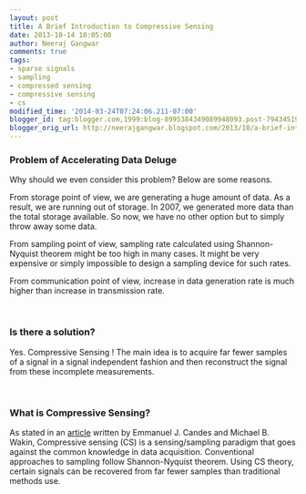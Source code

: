 ```yaml
---
layout: post
title: A Brief Introduction to Compressive Sensing
date: 2013-10-14 10:05:00
author: Neeraj Gangwar
comments: true
tags:
- sparse signals
- sampling
- compressed sensing
- compressive sensing
- cs
modified_time: '2014-03-24T07:24:06.211-07:00'
blogger_id: tag:blogger.com,1999:blog-8995384349089948093.post-7943451949913252987
blogger_orig_url: http://neerajgangwar.blogspot.com/2013/10/a-brief-introduction.html
---
```


<h3>Problem of Accelerating Data Deluge</h3>
<p>Why should we even consider this problem? Below are some reasons.</p>
<p>
  From storage point of view, we are generating a huge amount of data. As a result,
  we are running out of storage. In 2007, we generated more data than the total
  storage available. So now, we have no other option but to simply throw away some
  data.
</p>
<p>
  From sampling point of view, sampling rate calculated using Shannon-Nyquist theorem
  might be too high in many cases. It might be very expensive or simply impossible to
  design a sampling device for such rates.
</p>
<p>
  From communication point of view, increase in data generation rate is much higher than
  increase in transmission rate.
</p>
<br/>
<h3>Is there a solution?</h3>
<p>
  Yes. Compressive Sensing ! The main idea is to acquire far fewer samples of a signal in
  a signal independent fashion and then reconstruct the signal from these incomplete measurements.
</p>
<br/>
<h3>What is Compressive Sensing?</h3>
<p>
  As stated in an&nbsp;<a href="http://ieeexplore.ieee.org/xpl/articleDetails.jsp?tp=&amp;arnumber=
  4472240&amp;queryText%3Dan+introduction+to+compressive+sampling" target="_blank">article</a>
  written by Emmanuel J. Candes and Michael B. Wakin, Compressive sensing (CS) is a sensing/sampling
  paradigm that goes against the common knowledge in data acquisition. Conventional approaches
  to sampling follow Shannon-Nyquist theorem. Using CS theory, certain signals can be
  recovered from far fewer samples than traditional methods use.
</p>
